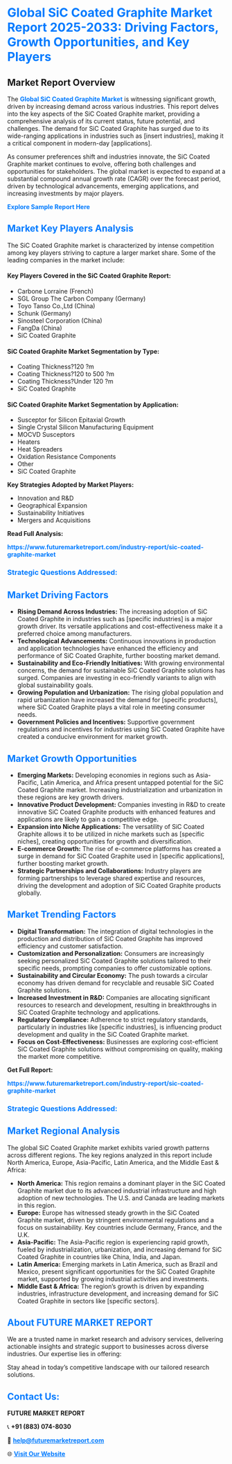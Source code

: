 <h1 style="color: #007BFF;">Global SiC Coated Graphite Market Report 2025-2033: Driving Factors, Growth Opportunities, and Key Players</h1>

<section id="overview">
<h2>Market Report Overview</h2>
<p>The <a href="https://www.futuremarketreport.com/industry-report/sic-coated-graphite-market" style="color: #007BFF; text-decoration: none;"><strong>Global SiC Coated Graphite Market</strong></a> is witnessing significant growth, driven by increasing demand across various industries. This report delves into the key aspects of the SiC Coated Graphite market, providing a comprehensive analysis of its current status, future potential, and challenges. The demand for SiC Coated Graphite has surged due to its wide-ranging applications in industries such as [insert industries], making it a critical component in modern-day [applications].</p>
<p>As consumer preferences shift and industries innovate, the SiC Coated Graphite market continues to evolve, offering both challenges and opportunities for stakeholders. The global market is expected to expand at a substantial compound annual growth rate (CAGR) over the forecast period, driven by technological advancements, emerging applications, and increasing investments by major players.</p>
</section>

<section id="overview">
<p><a href="https://www.futuremarketreport.com/request-sample/reportId=28717" style="color: #007BFF; text-decoration: none;"><strong>Explore Sample Report Here</strong></a></p>
</section>

<section id="key-players">
<h2 style="color: #007BFF;">Market Key Players Analysis</h2>
<p>The SiC Coated Graphite market is characterized by intense competition among key players striving to capture a larger market share. Some of the leading companies in the market include:</p>
<h4>Key Players Covered in the SiC Coated Graphite Report:</h4>
<ul><li>Carbone Lorraine (French)</li><li>SGL Group The Carbon Company (Germany)</li><li>Toyo Tanso Co.,Ltd (China)</li><li>Schunk (Germany)</li><li>Sinosteel Corporation (China)</li><li>FangDa (China)</li><li>SiC Coated Graphite</li></ul>
<h4>SiC Coated Graphite Market Segmentation by Type:</h4>
<ul><li>Coating Thickness?120 ?m</li><li>Coating Thickness?120 to 500 ?m</li><li>Coating Thickness?Under 120 ?m</li><li>SiC Coated Graphite</li></ul>

<h4>SiC Coated Graphite Market Segmentation by Application:</h4>
<ul><li>Susceptor for Silicon Epitaxial Growth</li><li>Single Crystal Silicon Manufacturing Equipment</li><li>MOCVD Susceptors</li><li>Heaters</li><li>Heat Spreaders</li><li>Oxidation Resistance Components</li><li>Other</li><li>SiC Coated Graphite</li></ul>
<p><strong>Key Strategies Adopted by Market Players:</strong></p>
<ul>
<li>Innovation and R&D</li>
<li>Geographical Expansion</li>
<li>Sustainability Initiatives</li>
<li>Mergers and Acquisitions</li>
</ul>
</section>

<section>
<p><strong>Read Full Analysis: </strong></p><a href="https://www.futuremarketreport.com/industry-report/sic-coated-graphite-market" style="color: #007BFF; text-decoration: none;"><strong>https://www.futuremarketreport.com/industry-report/sic-coated-graphite-market</strong></a>
<h3 style="color: #007BFF;">Strategic Questions Addressed:</h3>
</section>

<section id="driving-factors">
<h2 style="color: #007BFF;">Market Driving Factors</h2>
<ul>
<li><strong>Rising Demand Across Industries:</strong> The increasing adoption of SiC Coated Graphite in industries such as [specific industries] is a major growth driver. Its versatile applications and cost-effectiveness make it a preferred choice among manufacturers.</li>
<li><strong>Technological Advancements:</strong> Continuous innovations in production and application technologies have enhanced the efficiency and performance of SiC Coated Graphite, further boosting market demand.</li>
<li><strong>Sustainability and Eco-Friendly Initiatives:</strong> With growing environmental concerns, the demand for sustainable SiC Coated Graphite solutions has surged. Companies are investing in eco-friendly variants to align with global sustainability goals.</li>
<li><strong>Growing Population and Urbanization:</strong> The rising global population and rapid urbanization have increased the demand for [specific products], where SiC Coated Graphite plays a vital role in meeting consumer needs.</li>
<li><strong>Government Policies and Incentives:</strong> Supportive government regulations and incentives for industries using SiC Coated Graphite have created a conducive environment for market growth.</li>
</ul>
</section>

<section id="growth-opportunities">
<h2 style="color: #007BFF;">Market Growth Opportunities</h2>
<ul>
<li><strong>Emerging Markets:</strong> Developing economies in regions such as Asia-Pacific, Latin America, and Africa present untapped potential for the SiC Coated Graphite market. Increasing industrialization and urbanization in these regions are key growth drivers.</li>
<li><strong>Innovative Product Development:</strong> Companies investing in R&D to create innovative SiC Coated Graphite products with enhanced features and applications are likely to gain a competitive edge.</li>
<li><strong>Expansion into Niche Applications:</strong> The versatility of SiC Coated Graphite allows it to be utilized in niche markets such as [specific niches], creating opportunities for growth and diversification.</li>
<li><strong>E-commerce Growth:</strong> The rise of e-commerce platforms has created a surge in demand for SiC Coated Graphite used in [specific applications], further boosting market growth.</li>
<li><strong>Strategic Partnerships and Collaborations:</strong> Industry players are forming partnerships to leverage shared expertise and resources, driving the development and adoption of SiC Coated Graphite products globally.</li>
</ul>
</section>

<section id="trending-factors">
<h2 style="color: #007BFF;">Market Trending Factors</h2>
<ul>
<li><strong>Digital Transformation:</strong> The integration of digital technologies in the production and distribution of SiC Coated Graphite has improved efficiency and customer satisfaction.</li>
<li><strong>Customization and Personalization:</strong> Consumers are increasingly seeking personalized SiC Coated Graphite solutions tailored to their specific needs, prompting companies to offer customizable options.</li>
<li><strong>Sustainability and Circular Economy:</strong> The push towards a circular economy has driven demand for recyclable and reusable SiC Coated Graphite solutions.</li>
<li><strong>Increased Investment in R&D:</strong> Companies are allocating significant resources to research and development, resulting in breakthroughs in SiC Coated Graphite technology and applications.</li>
<li><strong>Regulatory Compliance:</strong> Adherence to strict regulatory standards, particularly in industries like [specific industries], is influencing product development and quality in the SiC Coated Graphite market.</li>
<li><strong>Focus on Cost-Effectiveness:</strong> Businesses are exploring cost-efficient SiC Coated Graphite solutions without compromising on quality, making the market more competitive.</li>
</ul>
</section>

<section>
<p><strong>Get Full Report: </strong></p><a href="https://www.futuremarketreport.com/industry-report/sic-coated-graphite-market" style="color: #007BFF; text-decoration: none;"><strong>https://www.futuremarketreport.com/industry-report/sic-coated-graphite-market</strong></a>
<h3 style="color: #007BFF;">Strategic Questions Addressed:</h3>
</section>


<section id="regional-analysis">
<h2 style="color: #007BFF;">Market Regional Analysis</h2>
<p>The global SiC Coated Graphite market exhibits varied growth patterns across different regions. The key regions analyzed in this report include North America, Europe, Asia-Pacific, Latin America, and the Middle East & Africa:</p>
<ul>
<li><strong>North America:</strong> This region remains a dominant player in the SiC Coated Graphite market due to its advanced industrial infrastructure and high adoption of new technologies. The U.S. and Canada are leading markets in this region.</li>
<li><strong>Europe:</strong> Europe has witnessed steady growth in the SiC Coated Graphite market, driven by stringent environmental regulations and a focus on sustainability. Key countries include Germany, France, and the U.K.</li>
<li><strong>Asia-Pacific:</strong> The Asia-Pacific region is experiencing rapid growth, fueled by industrialization, urbanization, and increasing demand for SiC Coated Graphite in countries like China, India, and Japan.</li>
<li><strong>Latin America:</strong> Emerging markets in Latin America, such as Brazil and Mexico, present significant opportunities for the SiC Coated Graphite market, supported by growing industrial activities and investments.</li>
<li><strong>Middle East & Africa:</strong> The region’s growth is driven by expanding industries, infrastructure development, and increasing demand for SiC Coated Graphite in sectors like [specific sectors].</li>
</ul>
</section>

<footer>
<h2 style="color: #007BFF;">About FUTURE MARKET REPORT</h2>
<p>We are a trusted name in market research and advisory services, delivering actionable insights and strategic support to businesses across diverse industries. Our expertise lies in offering:</p>

<p>Stay ahead in today’s competitive landscape with our tailored research solutions.</p>

<h2 style="color: #007BFF;">Contact Us:</h2>
<p><strong>FUTURE MARKET REPORT</strong></p>
<p>📞 <strong>+91 (883) 074-8030</strong></p>
<p>📧 <strong><a href="mailto:help@futuremarketreport.com" style="color: #007BFF;">help@futuremarketreport.com</a></strong></p>
<p>🌐 <strong><a href="https://www.futuremarketreport.com/" style="color: #007BFF;">Visit Our Website</a></strong></p>
</footer>